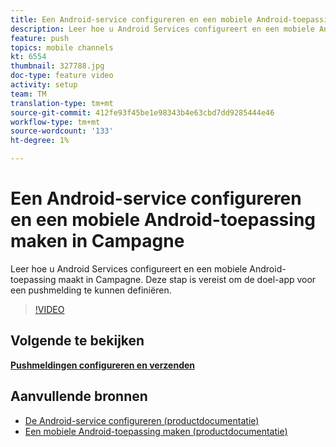 ```yaml
---
title: Een Android-service configureren en een mobiele Android-toepassing maken in Campagne
description: Leer hoe u Android Services configureert en een mobiele Android-toepassing maakt in Campagne. Dat is nodig om de Neotrip-app te definiëren als het doel voor de pushmelding.
feature: push
topics: mobile channels
kt: 6554
thumbnail: 327788.jpg
doc-type: feature video
activity: setup
team: TM
translation-type: tm+mt
source-git-commit: 412fe93f45be1e98343b4e63cbd7dd9285444e46
workflow-type: tm+mt
source-wordcount: '133'
ht-degree: 1%

---
```



# Een Android-service configureren en een mobiele Android-toepassing maken in Campagne

Leer hoe u Android Services configureert en een mobiele Android-toepassing maakt in Campagne. Deze stap is vereist om de doel-app voor een pushmelding te kunnen definiëren.

>[!VIDEO](https://video.tv.adobe.com/v/327788?quality=12)

## Volgende te bekijken

**[Pushmeldingen configureren en verzenden](/help/tutorial-getting-started-with-push-notifications-for-android/configuring-and-sending-push-notifications.md)**

## Aanvullende bronnen

* [De Android-service configureren (productdocumentatie)](https://experienceleague.adobe.com/docs/campaign-classic/using/sending-messages/sending-push-notifications/configure-the-mobile-app/configuring-the-mobile-application-android.html#configuring-android-service)
* [Een mobiele Android-toepassing maken (productdocumentatie)](https://experienceleague.adobe.com/docs/campaign-classic/using/sending-messages/sending-push-notifications/configure-the-mobile-app/configuring-the-mobile-application-android.html#creating-android-app)
